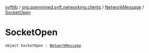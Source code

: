 [syftlib](../../index.md) / [org.openmined.syft.networking.clients](../index.md) / [NetworkMessage](index.md) / [SocketOpen](./-socket-open.md)

# SocketOpen

`object SocketOpen : `[`NetworkMessage`](index.md)